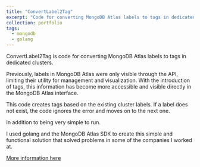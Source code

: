 ```yaml
---
title: "ConvertLabel2Tag"
excerpt: "Code for converting MongoDB Atlas labels to tags in dedicated clusters. <br/><img src='/images/golang-with-mongo.png'>"
collection: portfolio
tags:
  - mongodb
  - golang
---
```


ConvertLabel2Tag is code for converting MongoDB Atlas labels to tags in dedicated clusters. 

Previously, labels in MongoDB Atlas were only visible through the API, limiting their utility for management and visualization. With the introduction of tags, this information has become more accessible and visible directly in the MongoDB Atlas interface. 

This code creates tags based on the existing cluster labels. If a label does not exist, the code ignores the error and moves on to the next one.

In addition to being very simple to run.

I used golang and the MongoDB Atlas SDK to create this simple and functional solution that solved problems in some of the companies I worked at.

[More information here](https://github.com/SamuelMolling/convertLabel2Tag/tree/main)